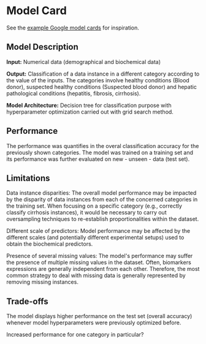 # Model Card

See the [example Google model cards](https://modelcards.withgoogle.com/model-reports) for inspiration. 

## Model Description

**Input:** Numerical data (demographical and biochemical data)

**Output:** Classification of a data instance in a different category according to the value of the inputs. The categories involve healthy conditions (Blood donor), suspected healthy conditions (Suspected blood donor) and hepatic pathological conditions (hepatitis, fibrosis, cirrhosis). 

**Model Architecture:** Decision tree for classification purpose with hyperparameter optimization carried out with grid search method. 

## Performance

The performance was quantifies in the overal classification accuracy for the previously shown categories. The model was trained on a training set and its performance was further evaluated on new - unseen - data (test set). 

## Limitations

Data instance disparities:
The overall model performance may be impacted by the disparity of data instances from each of the concerned categories in the training set. When focusing on a specific category (e.g., correctly classify cirrhosis instances), it would be necessary to carry out oversampling techniques to re-establish proportionalities within the dataset. 

Different scale of predictors:
Model performance may be affected by the different scales (and potentially different experimental setups) used to obtain the biochemical predictors.

Presence of several missing values: 
The model's performance may suffer the presence of multiple missing values in the dataset. Often, biomarkers expressions are generally independent from each other. Therefore, the most common strategy to deal with missing data is generally represented by removing missing instances. 

## Trade-offs

The model displays higher performance on the test set (overall accuracy) whenever model hyperparameters were previously optimized before. 

Increased performance for one category in particular?
